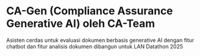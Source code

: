 # CA-Gen (Compliance Assurance Generative AI) oleh CA-Team
Asisten cerdas untuk evaluasi dokumen berbasis generative AI dengan fitur chatbot dan fitur analisis dokumen
dibangun untuk LAN Datathon 2025
